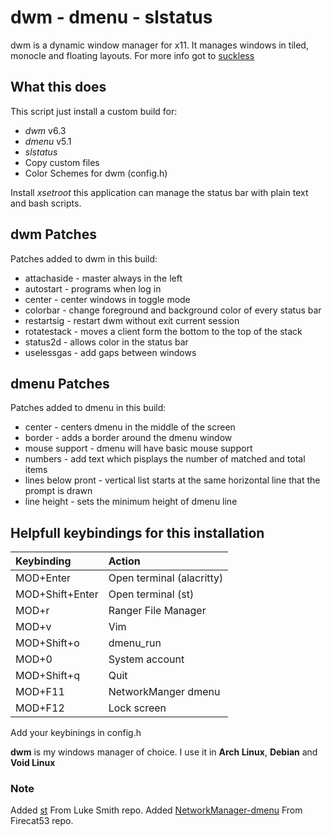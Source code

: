 # dwm - dmenu - slstatus

dwm is a dynamic window manager for x11. It manages windows in tiled, monocle and floating layouts. For more info got to [suckless](https://suckless.org/dwm)

## What this does

This script just install a custom build for:

* *dwm* v6.3
* *dmenu* v5.1
* *slstatus*
* Copy custom files
* Color Schemes for dwm (config.h)

Install *xsetroot* this application can manage the status bar with plain text and bash scripts.

## dwm Patches

Patches added to dwm in this build:

* attachaside - master always in the left
* autostart - programs when log in
* center - center windows in toggle mode
* colorbar - change foreground and background color of every status bar
* restartsig - restart dwm without exit current session
* rotatestack - moves a client form the bottom to the top of the stack
* status2d - allows color in the status bar
* uselessgas - add gaps between windows

## dmenu Patches

Patches added to dmenu in this build:

* center - centers dmenu in the middle of the screen
* border - adds a border around the dmenu window
* mouse support - dmenu will have basic mouse support
* numbers - add text which pisplays the number of matched and total items
* lines below pront - vertical list starts at the same horizontal line that the prompt is drawn
* line height - sets the minimum height of dmenu line

## Helpfull keybindings for this installation

| Keybinding      | Action                |
| :---------      | :------------------   |
| MOD+Enter       | Open terminal (alacritty) |
| MOD+Shift+Enter | Open terminal (st)    |
| MOD+r           | Ranger File Manager   |
| MOD+v           | Vim                   |
| MOD+Shift+o     | dmenu_run             |
| MOD+0           | System account        |
| MOD+Shift+q     | Quit                  |
| MOD+F11         | NetworkManger dmenu   |
| MOD+F12         | Lock screen           |

Add your keybinings in config.h

**dwm** is my windows manager of choice. I use it in **Arch Linux**, **Debian** and **Void Linux**

### Note

Added [st](https://github.com/LukeSmithxyz/st) From Luke Smith repo.
Added [NetworkManager-dmenu](https://github.com/firecat53/networkmanager-dmenu) From Firecat53 repo.
